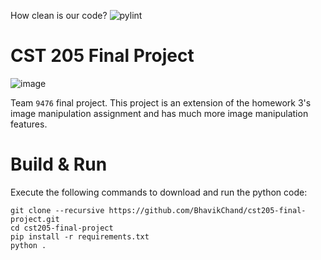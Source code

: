 How clean is our code? ![pylint](https://img.shields.io/badge/pylint-4.60-red?logo=python&logoColor=white) <!-- This badge will become visible once github actions have write perms. -->

# CST 205 Final Project

![image](https://i.imgur.com/yNpHTAV.png)

Team `9476` final project. This project is an extension of the homework 3's image manipulation assignment and has much more image manipulation features. 

# Build & Run

Execute the following commands to download and run the python code:

```
git clone --recursive https://github.com/BhavikChand/cst205-final-project.git
cd cst205-final-project
pip install -r requirements.txt
python .
```
